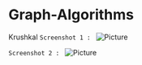 
# Graph-Algorithms
Krushkal
```Screenshot 1 : ``` ![Picture](./Screenshot/Screenshot1.PNG?raw=true "Graph Algorithms.")

```Screenshot 2 : ``` ![Picture](./Screenshot/Screenshot2.PNG?raw=true "Graph Algorithms.")